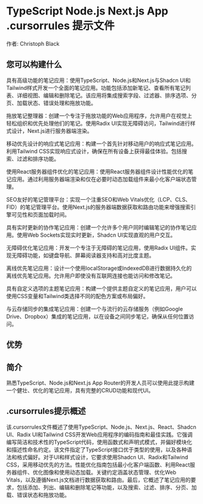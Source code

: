 # TypeScript Node.js Next.js App .cursorrules 提示文件

作者: Christoph Black

## 您可以构建什么
具有高级功能的笔记应用：使用TypeScript、Node.js和Next.js与Shadcn UI和Tailwind样式开发一个全面的笔记应用。功能包括添加新笔记、查看所有笔记列表、详细视图、编辑和删除笔记。该应用将集成搜索字段、过滤器、排序选项、分页、加载状态、错误处理和拖放功能。

拖放笔记整理器：创建一个专注于拖放功能的Web应用程序，允许用户在视觉上轻松组织和优先处理他们的笔记。使用Radix UI实现无障碍访问，Tailwind进行样式设计，Next.js进行服务器端渲染。

移动优先设计的响应式笔记应用：构建一个首先针对移动用户的响应式笔记应用。利用Tailwind CSS实现响应式设计，确保在所有设备上获得最佳体验。包括搜索、过滤和排序功能。

使用React服务器组件优化的笔记应用：使用React服务器组件设计性能优化的笔记应用。通过利用服务器端渲染和仅在必要时动态加载组件来最小化客户端状态管理。

SEO友好的笔记管理平台：实现一个注重SEO和Web Vitals优化（LCP、CLS、FID）的笔记管理平台。使用Next.js的服务器端数据获取和路由功能来增强搜索引擎可见性和页面加载时间。

具有实时更新的协作笔记应用：创建一个允许多个用户同时编辑笔记的协作笔记应用。使用Web Sockets实现实时更新，Shadcn UI实现直观的用户交互。

无障碍优化笔记应用：开发一个专注于无障碍的笔记应用，使用Radix UI组件。实现无障碍功能，如键盘导航、屏幕阅读器支持和高对比度主题。

离线优先笔记应用：设计一个使用localStorage或IndexedDB进行数据持久化的离线优先笔记应用。允许用户即使没有互联网连接也能访问和修改笔记。

具有自定义选项的主题笔记应用：构建一个提供主题自定义的笔记应用，用户可以使用CSS变量和Tailwind类选择不同的配色方案或布局偏好。

与云存储同步的集成笔记应用：创建一个与流行的云存储服务（例如Google Drive、Dropbox）集成的笔记应用，以在设备之间同步笔记，确保从任何位置访问。

## 优势


## 简介
熟悉TypeScript、Node.js和Next.js App Router的开发人员可以使用此提示构建一个健壮、优化的笔记应用，具有完整的CRUD功能和现代UI。

## .cursorrules提示概述
该.cursorrules文件概述了使用TypeScript、Node.js、Next.js、React、Shadcn UI、Radix UI和Tailwind CSS开发Web应用程序的编码指南和最佳实践。它强调编写简洁和技术性的TypeScript代码，使用函数式和声明式模式，并偏好模块化和描述性命名约定。该文件指定了TypeScript接口优于类型的使用，以及各种语法和格式偏好。对于UI和样式设计，它要求使用Shadcn UI、Radix和Tailwind CSS，采用移动优先的方法。性能优化指南包括最小化客户端函数、利用React服务器组件、优化图像和使用动态加载。关键约定涵盖状态管理、优化Web Vitals，以及遵循Next.js文档进行数据获取和路由。最后，它概述了笔记应用的要求，包括添加、列出、编辑和删除笔记等功能，以及搜索、过滤、排序、分页、加载、错误状态和拖放功能。